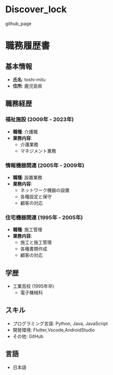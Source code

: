 # Discover_lock
github_page

# 職務履歴書

## 基本情報
- **氏名**: toshi-mitu
- **住所**: 鹿児島県

## 職務経歴
### 福祉施設 (2009年 - 2023年)
- **職種**: 介護職
- **業務内容**:
  - 介護業務
  - マネジメント業務

### 情報機器関連 (2005年 - 2009年)
- **職種**: 設置業務
- **業務内容**:
  - ネットワーク機器の設置
  - 各種設定と保守
  - 顧客の対応

### 住宅機器関連 (1995年 - 2005年)
- **職種**: 施工管理
- **業務内容**:
  - 施工と施工管理
  - 各種書類作成
  - 顧客の対応

## 学歴
- 工業高校 (1995年卒)
  - 電子機械科

## スキル
- プログラミング言語: Python, Java, JavaScript
- 開発環境: Flutter,Vscode,AndroidStudio
- その他: GitHub

## 言語
- 日本語

